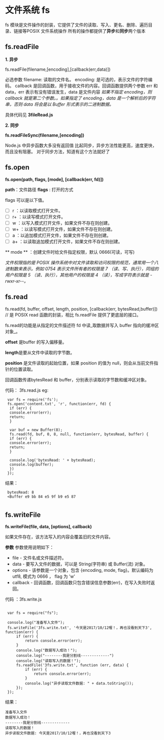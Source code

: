 # 文件系统 fs

fs 模块是文件操作的封装，它提供了文件的读取、写入、更名、删除、遍历目录、链接等POSIX
文件系统操作
所有的操作都提供了**异步**和**同步**两个版本

## fs.readFile

**1. 异步**

 fs.readFile(filename,[encoding],[callback(err,data)])

必选参数 filename: 读取的文件名。
encoding: 是可选的，表示文件的字符编码。
callback 是回调函数，用于接收文件的内容。回调函数提供两个参数 err 和 data，err 表示有没有错误发生，data 是文件内容
_如果不指定 encoding，则 callback 就是第二个参数。。如果指定了 encoding，data 是一个解析后的字符串，否则 data 将会是以 Buffer 形式表示的二进制数据。_

具体代码见 **3fileRead.js**

**2. 同步**

 **fs.readFileSync(filename,[encoding])**

Node.js 中异步函数大多没有返回值
比起同步，异步方法性能更高，速度更快，而且没有阻塞。  对于同步方法，知道有这个方法就好了

## fs.open

 **fs.open(path, flags, [mode], [callback(err, fd)])**

**path**：文件路径
**flags** :  打开的方式

flags 可以是以下值。

- [ ]  r ：以读取模式打开文件。
- [ ]  r+ ：以读写模式打开文件。
- [ ]  w ：以写入模式打开文件，如果文件不存在则创建。
- [ ]  w+ ：以读写模式打开文件，如果文件不存在则创建。
- [ ]  a ：以追加模式打开文件，如果文件不存在则创建。
- [ ]  a+ ：以读取追加模式打开文件，如果文件不存在则创建。

** mode ** ：创建文件时给文件指定权限，默认 0666(可读，可写)

_文件权限指的是 POSIX 操作系统中对文件读取和访问权限的规范，通常用一个八进制数来表示。例如 0754 表示文件所有者的权限是 7 （读、写、执行），同组的用户权限是 5 （读、执行），其他用户的权限是 4 （读），写成字符表示就是 -rwxr-xr--。_

## fs.read

 fs.read(fd, buffer, offset, length, position, [callback(err, bytesRead,buffer)])
 // 是 POSIX read 函数的封装，相比 fs.readFile 提供了更底层的接口。

fs.read的功能是从指定的文件描述符 fd 中读_取数据并写入 buffer 指向的缓冲区对象_。

**offset** 是buffer 的写入偏移量。

**length**是要从文件中读取的字节数。

**position** 是文件读取的起始位置，如果 position 的值为 null，则会从当前文件指针的位置读取。

回调函数传递bytesRead 和 buffer，分别表示读取的字节数和缓冲区对象。

代码： 3fs.read.js
eg:

```
 var fs = require('fs');
 fs.open('content.txt', 'r', function(err, fd) {
  if (err) {
  console.error(err);
  return;
  }

  var buf = new Buffer(8);
  fs.read(fd, buf, 0, 8, null, function(err, bytesRead, buffer) {
  if (err) {
  console.error(err);
  return;
  }

  console.log('bytesRead: ' + bytesRead);
  console.log(buffer);
  })
 });

```
结果：

```
 bytesRead: 8
 <Buffer e9 bb 84 e5 9f b9 e5 87
```

#

## fs.writeFile

**fs.writeFile(file, data, [options], callback)**

如果文件存在，该方法写入的内容会覆盖旧的文件内容。

**参数**
参数使用说明如下：

- file - 文件名或文件描述符。
- data - 要写入文件的数据，可以是 String(字符串) 或 Buffer(流) 对象。
- options - 该参数是一个对象，包含 {encoding, mode, flag}。默认编码为 utf8, 模式为 0666 ， flag 为 'w'
- callback - 回调函数，回调函数只包含错误信息参数(err)，在写入失败时返回。

代码 ：3fs.write.js
```

 var fs = require("fs");

 console.log("准备写入文件");
 fs.writeFile('3fs.write.txt', '今天是2017/10/12喔！，再也没看到天下3',  function(err) {
     if (err) {
         return console.error(err);
     }
     console.log("数据写入成功！");
     console.log("--------我是分割线-------------")
     console.log("读取写入的数据！");
     fs.readFile('3fs.write.txt', function (err, data) {
         if (err) {
             return console.error(err);
         }
         console.log("异步读取文件数据: " + data.toString());
     });
 });

```

结果：

 ```
准备写入文件
 数据写入成功！
 --------我是分割线-------------
 读取写入的数据！
 异步读取文件数据: 今天是2017/10/12喔！，再也没看到天下3
```
